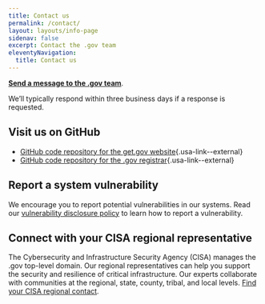 ```yaml
---
title: Contact us
permalink: /contact/
layout: layouts/info-page
sidenav: false
excerpt: Contact the .gov team
eleventyNavigation:
  title: Contact us
---
```

  

**[Send a message to the .gov team](https://forms.office.com/g/Uq30UkMYRu)**. 

We’ll typically respond within three business days if a response is requested.

## Visit us on GitHub

- [GitHub code repository for the get.gov website](https://github.com/cisagov/getgov-home){.usa-link--external}
- [GitHub code repository for the .gov registrar](https://github.com/cisagov/manage.get.gov){.usa-link--external}

## Report a system vulnerability

We encourage you to report potential vulnerabilities in our systems. Read our [vulnerability disclosure policy](../vulnerability-disclosure-policy) to learn how to report a vulnerability.

## Connect with your CISA regional representative

The Cybersecurity and Infrastructure Security Agency (CISA) manages the .gov top-level domain. Our regional representatives can help you support the security and resilience of critical infrastructure. Our experts collaborate with communities at the regional, state, county, tribal, and local levels. [Find your CISA regional contact](https://www.cisa.gov/about/regions).

